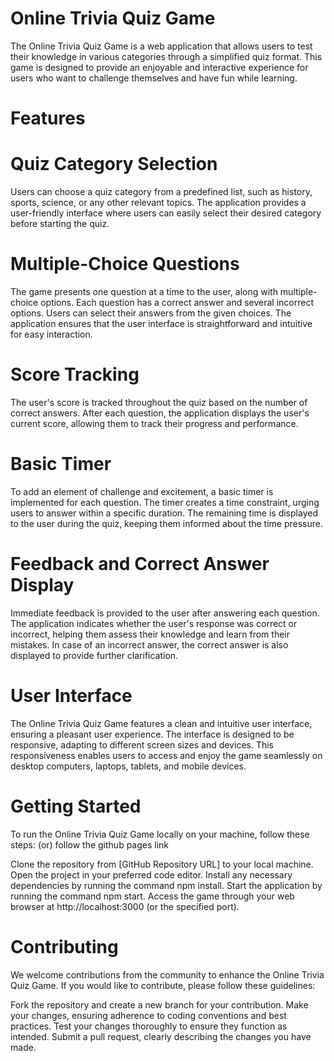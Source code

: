 
  # Online Trivia Quiz Game

The Online Trivia Quiz Game is a web application that allows users to test their knowledge in various categories through a simplified quiz format. This game is designed to provide an enjoyable and interactive experience for users who want to challenge themselves and have fun while learning.

# Features
# Quiz Category Selection
Users can choose a quiz category from a predefined list, such as history, sports, science, or any other relevant topics. The application provides a user-friendly interface where users can easily select their desired category before starting the quiz.  

# Multiple-Choice Questions
The game presents one question at a time to the user, along with multiple-choice options. Each question has a correct answer and several incorrect options. Users can select their answers from the given choices. The application ensures that the user interface is straightforward and intuitive for easy interaction.

# Score Tracking
The user's score is tracked throughout the quiz based on the number of correct answers. After each question, the application displays the user's current score, allowing them to track their progress and performance.

# Basic Timer
To add an element of challenge and excitement, a basic timer is implemented for each question. The timer creates a time constraint, urging users to answer within a specific duration. The remaining time is displayed to the user during the quiz, keeping them informed about the time pressure.

# Feedback and Correct Answer Display
Immediate feedback is provided to the user after answering each question. The application indicates whether the user's response was correct or incorrect, helping them assess their knowledge and learn from their mistakes. In case of an incorrect answer, the correct answer is also displayed to provide further clarification.

# User Interface
The Online Trivia Quiz Game features a clean and intuitive user interface, ensuring a pleasant user experience. The interface is designed to be responsive, adapting to different screen sizes and devices. This responsiveness enables users to access and enjoy the game seamlessly on desktop computers, laptops, tablets, and mobile devices.

# Getting Started
To run the Online Trivia Quiz Game locally on your machine, follow these steps:
(or)
follow the github pages link

Clone the repository from [GitHub Repository URL] to your local machine.
Open the project in your preferred code editor.
Install any necessary dependencies by running the command npm install.
Start the application by running the command npm start.
Access the game through your web browser at http://localhost:3000 (or the specified port).

# Contributing
We welcome contributions from the community to enhance the Online Trivia Quiz Game. If you would like to contribute, please follow these guidelines:

Fork the repository and create a new branch for your contribution.
Make your changes, ensuring adherence to coding conventions and best practices.
Test your changes thoroughly to ensure they function as intended.
Submit a pull request, clearly describing the changes you have made.
